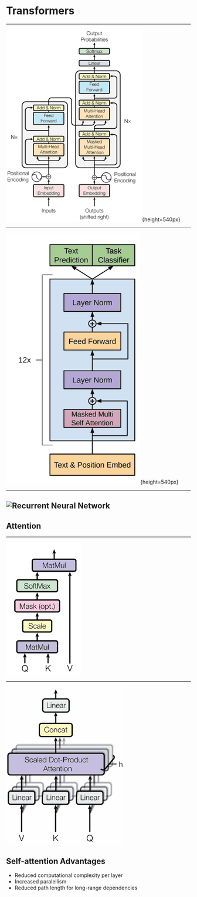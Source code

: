 Transformers
============

---

![Transformer Architecture ([Attention is All you Need](https://arxiv.org/pdf/1706.03762.pdf))](media/transformer.png){height=540px}

---

![GPT-1 Decoder-only Transformer](media/gpt1.png){height=540px}

---

![Recurrent Neural Network](https://upload.wikimedia.org/wikipedia/commons/b/b5/Recurrent_neural_network_unfold.svg)
---

Attention
---------

---

![Scaled Dot-product Attention](media/scaled-dot-product-attention.png)

---

![Multihead Attention](media/multihead-attention.png)

Self-attention Advantages
-------------------------

- Reduced computational complexity per layer
- Increased paralellism
- Reduced path length for long-range dependencies
